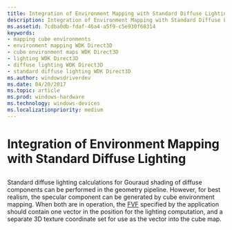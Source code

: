 ```yaml
---
title: Integration of Environment Mapping with Standard Diffuse Lighting
description: Integration of Environment Mapping with Standard Diffuse Lighting
ms.assetid: 7cdba0db-fdaf-46a4-a5f9-c5e930f68314
keywords:
- mapping cube environments
- environment mapping WDK Direct3D
- cube environment maps WDK Direct3D
- lighting WDK Direct3D
- diffuse lighting WDK Direct3D
- standard diffuse lighting WDK Direct3D
ms.author: windowsdriverdev
ms.date: 04/20/2017
ms.topic: article
ms.prod: windows-hardware
ms.technology: windows-devices
ms.localizationpriority: medium
---
```


# Integration of Environment Mapping with Standard Diffuse Lighting


## <span id="ddk_integration_of_environment_mapping_with_standard_diffuse_lighting_"></span><span id="DDK_INTEGRATION_OF_ENVIRONMENT_MAPPING_WITH_STANDARD_DIFFUSE_LIGHTING_"></span>


Standard diffuse lighting calculations for Gouraud shading of diffuse components can be performed in the geometry pipeline. However, for best realism, the specular component can be generated by cube environment mapping. When both are in operation, the [FVF](fvf--flexible-vertex-format-.md) specified by the application should contain one vector in the position for the lighting computation, and a separate 3D texture coordinate set for use as the vector into the cube map.

 

 





